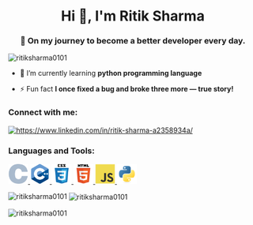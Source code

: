 <h1 align="center">Hi 👋, I'm Ritik Sharma</h1>
<h3 align="center">🌱 On my journey to become a better developer every day.</h3>

<p align="left"> <img src="https://komarev.com/ghpvc/?username=ritiksharma0101&label=Profile%20views&color=0e75b6&style=flat" alt="ritiksharma0101" /> </p>

- 🌱 I’m currently learning **python programming language**

- ⚡ Fun fact **I once fixed a bug and broke three more — true story!**

<h3 align="left">Connect with me:</h3>
<p align="left">
<a href="https://www.linkedin.com/in/ritik-sharma-a2358934a/" target="blank"><img align="center" src="https://raw.githubusercontent.com/rahuldkjain/github-profile-readme-generator/master/src/images/icons/Social/linked-in-alt.svg" alt="https://www.linkedin.com/in/ritik-sharma-a2358934a/" height="30" width="40" /></a>
</p>

<h3 align="left">Languages and Tools:</h3>
<p align="left"> <a href="https://www.cprogramming.com/" target="_blank" rel="noreferrer"> <img src="https://raw.githubusercontent.com/devicons/devicon/master/icons/c/c-original.svg" alt="c" width="40" height="40"/> </a> <a href="https://www.w3schools.com/cpp/" target="_blank" rel="noreferrer"> <img src="https://raw.githubusercontent.com/devicons/devicon/master/icons/cplusplus/cplusplus-original.svg" alt="cplusplus" width="40" height="40"/> </a> <a href="https://www.w3schools.com/css/" target="_blank" rel="noreferrer"> <img src="https://raw.githubusercontent.com/devicons/devicon/master/icons/css3/css3-original-wordmark.svg" alt="css3" width="40" height="40"/> </a> <a href="https://www.w3.org/html/" target="_blank" rel="noreferrer"> <img src="https://raw.githubusercontent.com/devicons/devicon/master/icons/html5/html5-original-wordmark.svg" alt="html5" width="40" height="40"/> </a> <a href="https://developer.mozilla.org/en-US/docs/Web/JavaScript" target="_blank" rel="noreferrer"> <img src="https://raw.githubusercontent.com/devicons/devicon/master/icons/javascript/javascript-original.svg" alt="javascript" width="40" height="40"/> </a> <a href="https://www.python.org" target="_blank" rel="noreferrer"> <img src="https://raw.githubusercontent.com/devicons/devicon/master/icons/python/python-original.svg" alt="python" width="40" height="40"/> </a> </p>

<p><img align="left" src="https://github-readme-stats.vercel.app/api/top-langs?username=ritiksharma0101&show_icons=true&locale=en&layout=compact" alt="ritiksharma0101" /></p>

<p>&nbsp;<img align="center" src="https://github-readme-stats.vercel.app/api?username=ritiksharma0101&show_icons=true&locale=en" alt="ritiksharma0101" /></p>

<p><img align="center" src="https://github-readme-streak-stats.herokuapp.com/?user=ritiksharma0101&" alt="ritiksharma0101" /></p>

